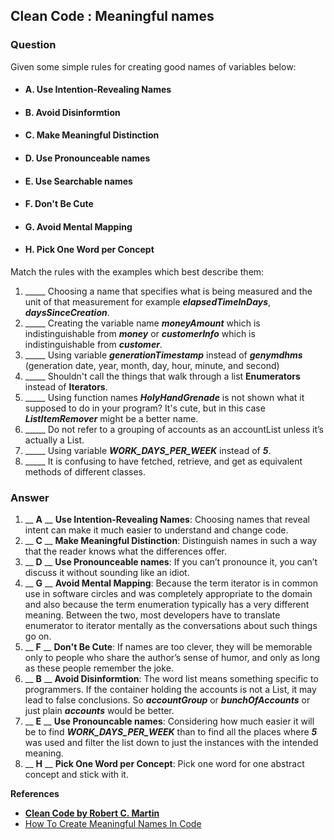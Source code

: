 ## Clean Code : Meaningful names

### Question

Given some simple rules for creating good names of variables below:

- ####  A. Use Intention-Revealing Names
- ####  B. Avoid Disinformtion
- ####  C. Make Meaningful Distinction
- ####  D. Use Pronounceable names
- ####  E. Use Searchable names
- ####  F. Don't Be Cute
- ####  G. Avoid Mental Mapping
- ####  H. Pick One Word per Concept

Match the rules with the examples which best describe them:

1. _____ Choosing a name that specifies what is being measured and the unit of that measurement for example ***elapsedTimeInDays***, ***daysSinceCreation***.
2. _____ Creating the variable name ***moneyAmount*** which is indistinguishable from ***money*** or 
***customerInfo*** which is indistinguishable from ***customer***.
3. _____ Using variable ***generationTimestamp*** instead of ***genymdhms*** (generation date, year, month, day, hour, minute, and second)
4. _____ Shouldn't call the things that walk through a list **Enumerators** instead of **Iterators**.
5. _____ Using function names ***HolyHandGrenade*** is not shown what it supposed to do in your program? It's cute, but in this case ***ListItemRemover*** might be a better name. 
6. _____ Do not refer to a grouping of accounts as an accountList unless it’s actually a List.
7. _____ Using variable ***WORK_DAYS_PER_WEEK*** instead of ***5***. 
8. _____ It is confusing to have fetched, retrieve, and get as equivalent methods of different classes.

### Answer

1. __ **A** __ **Use Intention-Revealing Names**: Choosing names that reveal intent can make it much easier to understand and change code.
2. __ **C** __ **Make Meaningful Distinction**: Distinguish names in such a way that the reader knows what the differences offer.
3. __ **D** __ **Use Pronounceable names**: If you can’t pronounce it, you can’t discuss it without sounding like an idiot.
4. __ **G** __ **Avoid Mental Mapping**: Because the term iterator is in common use in software circles and was completely appropriate to the domain and also because the term enumeration typically has a very different meaning. Between the two, most developers have to translate enumerator to iterator mentally as the conversations about such things go on.
5. __ **F** __ **Don't Be Cute**: If names are too clever, they will be memorable only to people who share the author’s sense of humor, and only as long as these people remember the joke.
6. __ **B** __ **Avoid Disinformtion**: The word list means something specific to programmers. If the container holding the accounts is not a List, it may lead to false conclusions. So ***accountGroup*** or
***bunchOfAccounts*** or just plain ***accounts*** would be better.
7. __ **E** __ **Use Pronouncable names**: Considering how much easier it will be to find ***WORK_DAYS_PER_WEEK*** than to find all the places where ***5*** was used and filter the list down to just the instances with the intended meaning.
8. __ **H** __ **Pick One Word per Concept**: Pick one word for one abstract concept and stick with it.



**References**
- [**Clean Code by Robert C. Martin**](http://se.cpe.ku.ac.th/doc/books/programming/Clean%20Code.pdf)
- [How To Create Meaningful Names In Code](https://medium.com/better-programming/how-to-create-meaningful-names-in-code-20d7476537d4)
